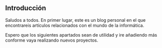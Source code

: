 ## Introducción 
Saludos a todos. En primer lugar, este es un blog personal en el que encontrareis artículos relacionados con el mundo de la informática.

Espero que los siguientes apartados sean de utilidad y ire añadiendo más conforme vaya realizando nuevos proyectos.
